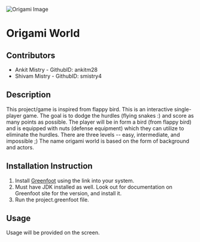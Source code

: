 ![Origami Image](https://github.com/smistry4/origami_world/blob/main/Screenshots/Gameplay.png)

# Origami World

## Contributors
- Ankit Mistry - GithubID: ankitm28
- Shivam Mistry - GithubID: smistry4

## Description
This project/game is inspired from flappy bird. This is an interactive single-player game. The goal is to dodge the hurdles (flying snakes :) and score as many points as possible. The player will be in form a bird (from flappy bird) and is equipped with nuts (defense equipment) which they can utilize to eliminate the hurdles. There are three levels -- easy, intermediate, and impossible ;) The name origami world is based on the form of background and actors.

## Installation Instruction
1. Install [Greenfoot](https://www.greenfoot.org/door) using the link into your system.
2. Must have JDK installed as well. Look out for documentation on Greenfoot site for the version, and install it.
3. Run the project.greenfoot file.

## Usage
Usage will be provided on the screen.
